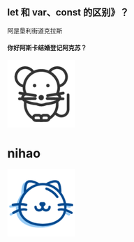## let 和 var、const 的区别》？

阿是垦利街道克拉斯

#### 你好阿斯卡结婚登记阿克苏？

![image](../common/imgs/mouse.png)

# nihao
![image](../common/imgs/cat.png)